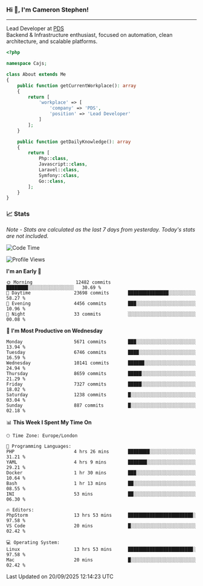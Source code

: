 ### Hi 👋, I'm Cameron Stephen!

---

Lead Developer at [PDS](https://prindatasolutions.co.uk)  
Backend & Infrastructure enthusiast, focused on automation, clean architecture, and scalable platforms.


```php
<?php

namespace Cajs;

class About extends Me
{
    public function getCurrentWorkplace(): array
    {
        return [
            'workplace' => [
                'company' => 'PDS',
                'position' => 'Lead Developer'
            ]
        ];
    }

    public function getDailyKnowledge(): array
    {
        return [
            Php::class,
            Javascript::class,
            Laravel::class,
            Symfony::class,
            Go::class,
        ];
    }
}
```

### 📈 Stats
<p><em>Note - Stats are calculated as the last 7 days from yesterday. Today's stats are not included.</em></p>


<!--START_SECTION:waka-->
![Code Time](http://img.shields.io/badge/Code%20Time-4%2C713%20hrs%2019%20mins-blue)

![Profile Views](http://img.shields.io/badge/Profile%20Views-0-blue)

**I'm an Early 🐤** 

```text
🌞 Morning                12482 commits       ████████░░░░░░░░░░░░░░░░░   30.69 % 
🌆 Daytime                23698 commits       ███████████████░░░░░░░░░░   58.27 % 
🌃 Evening                4456 commits        ███░░░░░░░░░░░░░░░░░░░░░░   10.96 % 
🌙 Night                  33 commits          ░░░░░░░░░░░░░░░░░░░░░░░░░   00.08 % 
```
📅 **I'm Most Productive on Wednesday** 

```text
Monday                   5671 commits        ███░░░░░░░░░░░░░░░░░░░░░░   13.94 % 
Tuesday                  6746 commits        ████░░░░░░░░░░░░░░░░░░░░░   16.59 % 
Wednesday                10141 commits       ██████░░░░░░░░░░░░░░░░░░░   24.94 % 
Thursday                 8659 commits        █████░░░░░░░░░░░░░░░░░░░░   21.29 % 
Friday                   7327 commits        █████░░░░░░░░░░░░░░░░░░░░   18.02 % 
Saturday                 1238 commits        █░░░░░░░░░░░░░░░░░░░░░░░░   03.04 % 
Sunday                   887 commits         █░░░░░░░░░░░░░░░░░░░░░░░░   02.18 % 
```


📊 **This Week I Spent My Time On** 

```text
🕑︎ Time Zone: Europe/London

💬 Programming Languages: 
PHP                      4 hrs 26 mins       ████████░░░░░░░░░░░░░░░░░   31.21 % 
YAML                     4 hrs 9 mins        ███████░░░░░░░░░░░░░░░░░░   29.21 % 
Docker                   1 hr 30 mins        ███░░░░░░░░░░░░░░░░░░░░░░   10.64 % 
Bash                     1 hr 13 mins        ██░░░░░░░░░░░░░░░░░░░░░░░   08.55 % 
INI                      53 mins             ██░░░░░░░░░░░░░░░░░░░░░░░   06.30 % 

🔥 Editors: 
PhpStorm                 13 hrs 53 mins      ████████████████████████░   97.58 % 
VS Code                  20 mins             █░░░░░░░░░░░░░░░░░░░░░░░░   02.42 % 

💻 Operating System: 
Linux                    13 hrs 53 mins      ████████████████████████░   97.58 % 
Mac                      20 mins             █░░░░░░░░░░░░░░░░░░░░░░░░   02.42 % 
```


 Last Updated on 20/09/2025 12:14:23 UTC
<!--END_SECTION:waka-->
